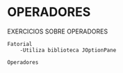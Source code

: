 # OPERADORES
EXERCICIOS SOBRE OPERADORES

    Fatorial
        -Utiliza biblioteca JOptionPane
  
    Operadores
